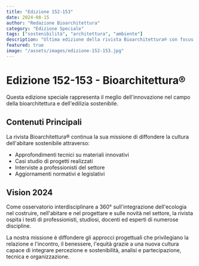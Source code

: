 ```yaml
---
title: "Edizione 152-153"
date: 2024-08-15
author: "Redazione Bioarchitettura"
category: "Edizione Speciale"
tags: ["sostenibilità", "architettura", "ambiente"]
description: "Ultima edizione della rivista Bioarchitettura® con focus su innovazione e sostenibilità"
featured: true
image: "/assets/images/edizione-152-153.jpg"
---
```


# Edizione 152-153 - Bioarchitettura®

Questa edizione speciale rappresenta il meglio dell'innovazione nel campo della bioarchitettura e dell'edilizia sostenibile.

## Contenuti Principali

La rivista Bioarchitettura® continua la sua missione di diffondere la cultura dell'abitare sostenibile attraverso:

- Approfondimenti tecnici su materiali innovativi
- Casi studio di progetti realizzati
- Interviste a professionisti del settore
- Aggiornamenti normativi e legislativi

## Vision 2024

Come osservatorio interdisciplinare a 360° sull'integrazione dell'ecologia nel costruire, nell'abitare e nel progettare e sulle novità nel settore, la rivista ospita i testi di professionisti, studiosi, docenti ed esperti di numerose discipline.

La nostra missione è diffondere gli approcci progettuali che privilegiano la relazione e l'incontro, il benessere, l'equità grazie a una nuova cultura capace di integrare percezione e sostenibilità, analisi e partecipazione, tecnica e organizzazione.